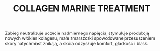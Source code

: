 ﻿---
title: COLLAGEN MARINE TREATMENT
price: 160
---
Zabieg neutralizuje uczucie nadmiernego napięcia, stymuluje produkcję nowych włókien kolagenu, małe zmarszczki spowodowane przesuszeniem skóry natychmiast znikają, a skóra odzyskuje komfort, gładkość i blask.

